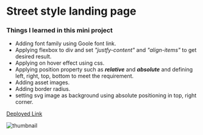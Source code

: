 # Street style landing page
### Things I learned in this mini project
* Adding font family using Goole font link.
* Applying flexbox to div and set _"justfy-content"_ and _"align-items"_ to get desired result.
* Applying on hover effect using css.
* Applying position property such as _**relative**_ and _**absolute**_ and defining left, right, top, bottom to meet the requirement.
* Adding asset images.
* Adding border radius.
* setting svg image as background using absolute positioning in top, right corner.


[Deployed Link](https://interior-design-landing-page-clone.netlify.app/)


![thumbnail](thumb.png)



